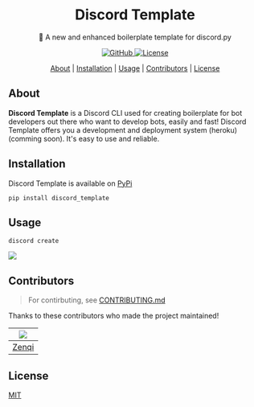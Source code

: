 <h1 align='center'>
  Discord Template
</h1>
<p align='center'>
  🔹 A new and enhanced boilerplate template for discord.py
</p>

<p align="center">
   <a href="https://github.com/znqi">
    <img src="https://img.shields.io/github/followers/znqi?label=Follow&logo=github&style=flat-square"
         alt="GitHub">
     <a href="#License">
     <img src=https://img.shields.io/github/license/znqi/discord_template?color=5087F4&label=License&style=flat-square
          alt="License">
</p>


<p align="center">
  <a href="#about">About</a> | 
  <a href="#installation">Installation</a> | 
  <a href="#usage">Usage</a> | 
  <a href="#contributors">Contributors</a> |
  <a href="#license">License</a>
</p>

     
## About 

**Discord Template** is a Discord CLI used for creating boilerplate for bot developers out there who want to develop bots, easily and fast!
Discord Template offers you a development and deployment system (heroku) (comming soon). It's easy to use and reliable.

     
## Installation
     
Discord Template is available on [PyPi]("https://pypi.org")
```
pip install discord_template
```
     
     
## Usage
```
discord create
```
<img src='https://cdn.discordapp.com/attachments/856819523523837972/856821043690864650/prev.gif'/>

## Contributors
> For contirbuting, see [CONTRIBUTING.md]("https://github.com/znqi/discord_template/blob/main/CONTRIBUTING.md")

Thanks to these contributors who made the project maintained!

| ![](https://github.com/znqi.png?size=50)   |
|:-------------------------------------------:|
| [Zenqi](https://www.github.com/zenqii)     |
     
## License
[MIT]("https://github.com/znqi/discord_template/blob/main/LICENSE")
